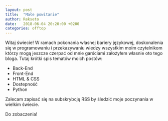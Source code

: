 ```yaml
--- 
layout: post 
title:  "Małe powitanie" 
author: Rekseto 
date:   2018-06-04 20:20:00 +0200 
categories: offtop 
--- 
```

 
Witaj świecie! W ramach pokonania własnej bariery językowej, doskonalenia się w programowaniu i przekazywaniu wiedzy wszystkim moim czytelnikom którzy mogą jeszcze 
czerpać od mnie garściami założyłem własnie oto tego bloga. Tutaj krótki spis tematów moich postów: 
 
* Back-End 
* Front-End 
* HTML & CSS 
* Dostepność 
* Python 
 
Zalecam zapisać się na subskrybcję RSS by śledzić moje poczynania w wielkim świecie. 
 
Do zobaczenia! 